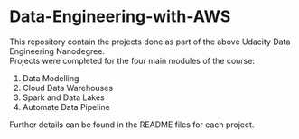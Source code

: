 # Data-Engineering-with-AWS
This repository contain the projects done as part of the above Udacity Data Engineering Nanodegree.  
Projects were completed for the four main modules of the course:  

1) Data Modelling 
2) Cloud Data Warehouses
3) Spark and Data Lakes
4) Automate Data Pipeline

Further details can be found in the README files for each project.
